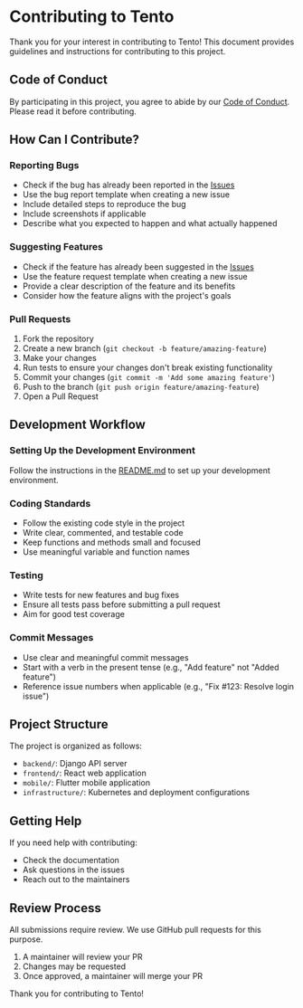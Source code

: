 # Contributing to Tento

Thank you for your interest in contributing to Tento! This document provides guidelines and instructions for contributing to this project.

## Code of Conduct

By participating in this project, you agree to abide by our [Code of Conduct](CODE_OF_CONDUCT.md). Please read it before contributing.

## How Can I Contribute?

### Reporting Bugs

- Check if the bug has already been reported in the [Issues](https://github.com/yourusername/tento/issues)
- Use the bug report template when creating a new issue
- Include detailed steps to reproduce the bug
- Include screenshots if applicable
- Describe what you expected to happen and what actually happened

### Suggesting Features

- Check if the feature has already been suggested in the [Issues](https://github.com/yourusername/tento/issues)
- Use the feature request template when creating a new issue
- Provide a clear description of the feature and its benefits
- Consider how the feature aligns with the project's goals

### Pull Requests

1. Fork the repository
2. Create a new branch (`git checkout -b feature/amazing-feature`)
3. Make your changes
4. Run tests to ensure your changes don't break existing functionality
5. Commit your changes (`git commit -m 'Add some amazing feature'`)
6. Push to the branch (`git push origin feature/amazing-feature`)
7. Open a Pull Request

## Development Workflow

### Setting Up the Development Environment

Follow the instructions in the [README.md](README.md) to set up your development environment.

### Coding Standards

- Follow the existing code style in the project
- Write clear, commented, and testable code
- Keep functions and methods small and focused
- Use meaningful variable and function names

### Testing

- Write tests for new features and bug fixes
- Ensure all tests pass before submitting a pull request
- Aim for good test coverage

### Commit Messages

- Use clear and meaningful commit messages
- Start with a verb in the present tense (e.g., "Add feature" not "Added feature")
- Reference issue numbers when applicable (e.g., "Fix #123: Resolve login issue")

## Project Structure

The project is organized as follows:

- `backend/`: Django API server
- `frontend/`: React web application
- `mobile/`: Flutter mobile application
- `infrastructure/`: Kubernetes and deployment configurations

## Getting Help

If you need help with contributing:

- Check the documentation
- Ask questions in the issues
- Reach out to the maintainers

## Review Process

All submissions require review. We use GitHub pull requests for this purpose.

1. A maintainer will review your PR
2. Changes may be requested
3. Once approved, a maintainer will merge your PR

Thank you for contributing to Tento!